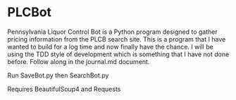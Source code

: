 # PLCBot
Pennsylvania Liquor Control Bot is a Python program designed to gather pricing information from the PLCB search site. This is a program that I have wanted to build for a log time and now finally have the chance. I will be using the TDD style of development which is something that I have not done before. Follow along in the journal.md document.

Run SaveBot.py then SearchBot.py

Requires BeautifulSoup4 and Requests

